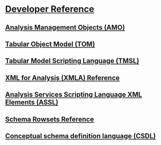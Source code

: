 # [Developer Reference](index.md)

## [Analysis Management Objects (AMO)](amo/developing-with-analysis-management-objects-amo.md)
## [Tabular Object Model (TOM)](tom/introduction-to-the-tabular-object-model-tom-in-analysis-services-amo.md)
## [Tabular Model Scripting Language (TMSL)](tmsl/tabular-model-scripting-language-tmsl-reference.md)
## [XML for Analysis (XMLA) Reference](xmla/xml-for-analysis-xmla-reference.md)
## [Analysis Services Scripting Language XML Elements (ASSL)](assl/analysis-services-scripting-language-xml-elements-assl.md)
## [Schema Rowsets Reference](schema-rowsets/analysis-services-schema-rowsets.md)
## [Conceptual schema definition language (CSDL)](csdl/csdl-annotations-for-business-intelligence-csdlbi.md)